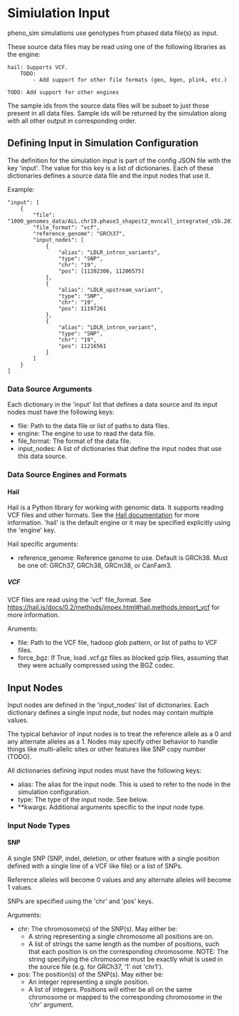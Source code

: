 # Simiulation Input

pheno_sim simulations use genotypes from phased data file(s) as input.

These source data files may be read using one of the following libraries as the engine:

	hail: Supports VCF.
		TODO:
			- Add support for other file formats (gen, bgen, plink, etc.)

	TODO: Add support for other engines

The sample ids from the source data files will be subset to just those present in all data files. Sample ids will be returned by the simulation along with all other output in corresponding order.

## Defining Input in Simulation Configuration

The definition for the simulation input is part of the config JSON file with the key 'input'. The value for this key is a list of dictionaries. Each of these dictionaries defines a source data file and the input nodes that use it.

Example:

	"input": [
		{
			"file": "1000_genomes_data/ALL.chr19.phase3_shapeit2_mvncall_integrated_v5b.20130502.genotypes.vcf.gz",
			"file_format": "vcf",
			"reference_genome": "GRCh37",
			"input_nodes": [
				{
					"alias": "LDLR_intron_variants",
					"type": "SNP",
					"chr": "19",
					"pos": [11202306, 11206575]
				},
				{
					"alias": "LDLR_upstream_variant",
					"type": "SNP",
					"chr": "19",
					"pos": 11197261
				},
				{
					"alias": "LDLR_intron_variant",
					"type": "SNP",
					"chr": "19",
					"pos": 11216561
				}
			]
		}
	]

### Data Source Arguments

Each dictionary in the 'input' list that defines a data source and its input nodes must have the following keys:

* file: Path to the data file or list of paths to data files.
* engine: The engine to use to read the data file.
* file_format: The format of the data file.
* input_nodes: A list of dictionaries that define the input nodes that use this data source.

### Data Source Engines and Formats

#### Hail

Hail is a Python library for working with genomic data. It supports reading VCF files and other formats. See the [Hail documentation](https://hail.is/docs/0.2/index.html) for more information. 'hail' is the default engine or it may be specified explicitly using the 'engine' key.

Hail specific arguments:

* reference_genome: Reference genome to use. Default is GRCh38. Must be one of: GRCh37, GRCh38, GRCm38, or CanFam3.

##### VCF

VCF files are read using the 'vcf' file_format. See https://hail.is/docs/0.2/methods/impex.html#hail.methods.import_vcf for more information.

Aruments:

* file: Path to the VCF file, hadoop glob pattern, or list of paths to VCF files.
* force_bgz: If True, load .vcf.gz files as blocked gzip files, assuming that they were actually compressed using the BGZ codec.



## Input Nodes

Input nodes are defined in the 'input_nodes' list of dictionaries. Each dictionary defines a single input node, but nodes may contain multiple values.

The typical behavior of input nodes is to treat the reference allele as a 0 and any alternate alleles as a 1. Nodes may specify other behavior to handle things like multi-allelic sites or other features like SNP copy number (TODO).

All dictionaries defining input nodes must have the following keys:

* alias: The alias for the input node. This is used to refer to the node in the simulation configuration.
* type: The type of the input node. See below.
* **kwargs: Additional arguments specific to the input node type.

### Input Node Types

#### SNP

A single SNP (SNP, indel, deletion, or other feature with a single position defined with a single line of a VCF like file) or a list of SNPs.

Reference alleles will become 0 values and any alternate alleles will become 1 values.

SNPs are specified using the 'chr' and 'pos' keys.

Arguments:

* chr: The chromosome(s) of the SNP(s). May either be:
	* A string representing a single chromosome all positions are on.
	* A list of strings the same length as the number of positions, such that each position is on the corresponding chromosome.
	NOTE: The string specifying the chromosome must be exactly what
		is used in the source file (e.g. for GRCh37, '1' not 'chr1').
* pos: The position(s) of the SNP(s). May either be:
	* An integer representing a single position.
	* A list of integers. Positions will either be all on the same chromosome or mapped to the corresponding chromosome in the 'chr' argument.
